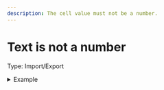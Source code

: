 ```yaml
---
description: The cell value must not be a number.
---
```


# Text is not a number

Type: Import/Export

<details>

<summary>Example</summary>

* Cell value: 12.5a
* Result: Pass - Cell value contains non-numeric character "a"

</details>
